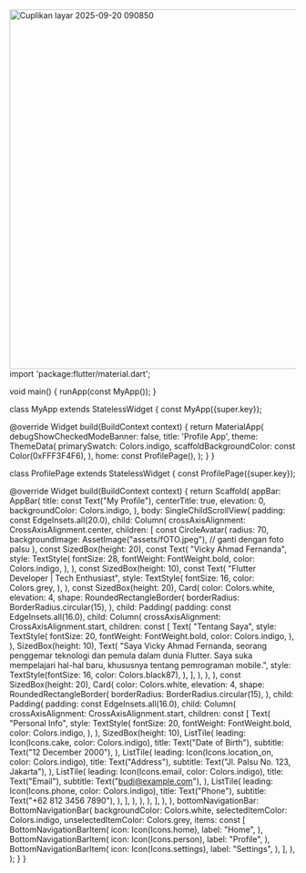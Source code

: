 <img width="586" height="632" alt="Cuplikan layar 2025-09-20 090850" src="https://github.com/user-attachments/assets/5cb7ae53-13fc-4877-9b1c-b8e218be6bda" />
import 'package:flutter/material.dart';

void main() {
  runApp(const MyApp());
}

class MyApp extends StatelessWidget {
  const MyApp({super.key});

  @override
  Widget build(BuildContext context) {
    return MaterialApp(
      debugShowCheckedModeBanner: false,
      title: 'Profile App',
      theme: ThemeData(
        primarySwatch: Colors.indigo,
        scaffoldBackgroundColor: const Color(0xFFF3F4F6),
      ),
      home: const ProfilePage(),
    );
  }
}

class ProfilePage extends StatelessWidget {
  const ProfilePage({super.key});

  @override
  Widget build(BuildContext context) {
    return Scaffold(
      appBar: AppBar(
        title: const Text("My Profile"),
        centerTitle: true,
        elevation: 0,
        backgroundColor: Colors.indigo,
      ),
      body: SingleChildScrollView(
        padding: const EdgeInsets.all(20.0),
        child: Column(
          crossAxisAlignment: CrossAxisAlignment.center,
          children: [
            const CircleAvatar(
              radius: 70,
              backgroundImage: AssetImage("assets/fOTO.jpeg"), // ganti dengan foto palsu
            ),
            const SizedBox(height: 20),
            const Text(
              "Vicky Ahmad Fernanda",
              style: TextStyle(
                fontSize: 28,
                fontWeight: FontWeight.bold,
                color: Colors.indigo,
              ),
            ),
            const SizedBox(height: 10),
            const Text(
              "Flutter Developer | Tech Enthusiast",
              style: TextStyle(
                fontSize: 16,
                color: Colors.grey,
              ),
            ),
            const SizedBox(height: 20),
            Card(
              color: Colors.white,
              elevation: 4,
              shape: RoundedRectangleBorder(
                borderRadius: BorderRadius.circular(15),
              ),
              child: Padding(
                padding: const EdgeInsets.all(16.0),
                child: Column(
                  crossAxisAlignment: CrossAxisAlignment.start,
                  children: const [
                    Text(
                      "Tentang Saya",
                      style: TextStyle(
                        fontSize: 20,
                        fontWeight: FontWeight.bold,
                        color: Colors.indigo,
                      ),
                    ),
                    SizedBox(height: 10),
                    Text(
                      "Saya Vicky Ahmad Fernanda, seorang penggemar teknologi dan pemula dalam dunia Flutter. Saya suka mempelajari hal-hal baru, khususnya tentang pemrograman mobile.",
                      style: TextStyle(fontSize: 16, color: Colors.black87),
                    ),
                  ],
                ),
              ),
            ),
            const SizedBox(height: 20),
            Card(
              color: Colors.white,
              elevation: 4,
              shape: RoundedRectangleBorder(
                borderRadius: BorderRadius.circular(15),
              ),
              child: Padding(
                padding: const EdgeInsets.all(16.0),
                child: Column(
                  crossAxisAlignment: CrossAxisAlignment.start,
                  children: const [
                    Text(
                      "Personal Info",
                      style: TextStyle(
                        fontSize: 20,
                        fontWeight: FontWeight.bold,
                        color: Colors.indigo,
                      ),
                    ),
                    SizedBox(height: 10),
                    ListTile(
                      leading: Icon(Icons.cake, color: Colors.indigo),
                      title: Text("Date of Birth"),
                      subtitle: Text("12 December 2000"),
                    ),
                    ListTile(
                      leading: Icon(Icons.location_on, color: Colors.indigo),
                      title: Text("Address"),
                      subtitle: Text("Jl. Palsu No. 123, Jakarta"),
                    ),
                    ListTile(
                      leading: Icon(Icons.email, color: Colors.indigo),
                      title: Text("Email"),
                      subtitle: Text("budi@example.com"),
                    ),
                    ListTile(
                      leading: Icon(Icons.phone, color: Colors.indigo),
                      title: Text("Phone"),
                      subtitle: Text("+62 812 3456 7890"),
                    ),
                  ],
                ),
              ),
            ),
          ],
        ),
      ),
      bottomNavigationBar: BottomNavigationBar(
        backgroundColor: Colors.white,
        selectedItemColor: Colors.indigo,
        unselectedItemColor: Colors.grey,
        items: const [
          BottomNavigationBarItem(
            icon: Icon(Icons.home),
            label: "Home",
          ),
          BottomNavigationBarItem(
            icon: Icon(Icons.person),
            label: "Profile",
          ),
          BottomNavigationBarItem(
            icon: Icon(Icons.settings),
            label: "Settings",
          ),
        ],
      ),
    );
  }
}
